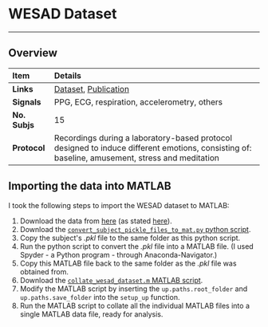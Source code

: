 # WESAD Dataset

---

## Overview

 Item | Details 
 :--- | :--- 
 **Links** | [Dataset](https://archive.ics.uci.edu/ml/datasets/WESAD+%28Wearable+Stress+and+Affect+Detection%29), [Publication](https://doi.org/10.1145/3242969.3242985) 
 **Signals** | PPG, ECG, respiration, accelerometry, others 
 **No. Subjs** | 15 
 **Protocol** | Recordings during a laboratory-based protocol designed to induce different emotions, consisting of: baseline, amusement, stress and meditation 

## Importing the data into MATLAB

I took the following steps to import the WESAD dataset to MATLAB:

1. Download the data from [here](https://uni-siegen.sciebo.de/s/HGdUkoNlW1Ub0Gx) (as stated [here](https://ubicomp.eti.uni-siegen.de/home/datasets/icmi18/)).
2. Download the [`convert_subject_pickle_files_to_mat.py` python script](https://raw.githubusercontent.com/peterhcharlton/resources/master/collating_datasets/convert_subject_pickle_files_to_mat.py).
3. Copy the subject's _.pkl_ file to the same folder as this python script.
4. Run the python script to convert the _.pkl_ file into a MATLAB file. (I used Spyder - a Python program - through Anaconda-Navigator.)
5. Copy this MATLAB file back to the same folder as the _.pkl_ file was obtained from.
6. Download the [`collate_wesad_dataset.m` MATLAB script](https://raw.githubusercontent.com/peterhcharlton/info/master/collating_datasets/collate_wesad_dataset.m).
7. Modify the MATLAB script by inserting the `up.paths.root_folder` and `up.paths.save_folder` into the `setup_up` function.
8. Run the MATLAB script to collate all the individual MATLAB files into a single MATLAB data file, ready for analysis.
